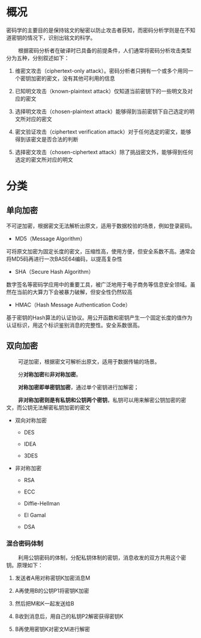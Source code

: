 # 概况

密码学的主要目的是保持铭文的秘密以防止攻击者获知，而密码分析学则是在不知道密钥的情况下，识别出铭文的科学。

        根据密码分析者在破译时已具备的前提条件，人们通常将密码分析攻击类型分为五种，分别叙述如下：

1. 维密文攻击（ciphertext-only attack）。密码分析者只拥有一个或多个用同一个密钥加密的密文，没有其他可利用的信息

2. 已知明文攻击（known-plaintext attack）仅知道当前密钥下的一些明文及对应的密文

3. 选择明文攻击（chosen-plaintext attack）能够得到当前密钥下自己选定的明文所对应的密文

4. 密文验证攻击（ciphertext verification attack）对于任何选定的密文，能够得到该密文是否合法的判断

5. 选择密文攻击（chosen-ciphertext attack）除了挑战密文外，能够得到任何选定的密文所对应的明文

# 分类

## 单向加密

不可逆加密，根据密文无法解析出原文，适用于数据校验的场景，例如登录密码。

- MD5（Message Algorithm）

可将原文加密为固定长度的密文，压缩性高，使用方便，但安全系数不高。通常会将MD5码再进行一次BASE64编码，以提高复杂性

- SHA（Secure Hash Algorithm）

数字签名等密码学应用中的重要工具，被广泛地用于电子商务等信息安全领域。虽然在当前的大算力下会被暴力破解，但安全性仍然较高

- HMAC（Hash Message Authentication Code）

基于密钥的Hash算法的认证协议。用公开函数和密钥产生一个固定长度的值作为认证标识，用这个标识鉴别消息的完整性。安全系数很高。

## 双向加密

        可逆加密，根据密文可解析出原文，适用于数据传输的场景。

        分**对称加密**和**非对称加密**。

        **对称加密即单密钥加密**，通过单个密钥进行加解密；

        **非对称加密则是有私钥和公钥两个密钥**，私钥可以用来解密公钥加密的密文，而公钥无法解密私钥加密的密文

- 双向对称加密
  
  - DES
  
  - IDEA
  
  - 3DES

- 非对称加密
  
  - RSA
  
  - ECC
  
  - Diffie-Hellman
  
  - El Gamal
  
  - DSA

### 混合密码体制

        利用公钥密码的体制，分配私钥体制的密钥，消息收发的双方共用这个密钥。原理如下：

1. 发送者A用对称密钥K加密消息M

2. A再使用B的公钥P1将密钥K加密

3. 然后把M和K一起发送给B

4. B收到消息后，用自己的私钥P2解密获得密钥K

5. B再使用密钥K对密文M进行解密
